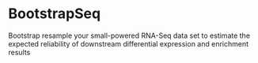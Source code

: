 # BootstrapSeq
Bootstrap resample your small-powered RNA-Seq data set to estimate the expected reliability of downstream differential expression and enrichment results
